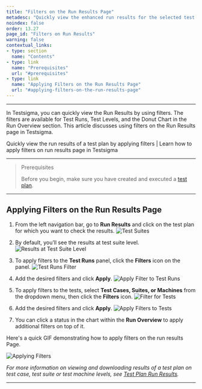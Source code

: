 ```yaml
---
title: "Filters on the Run Results Page"
metadesc: "Quickly view the enhanced run results for the selected test plan by applying filters | Learn how to apply filters on run results page in Testsigma"
noindex: false
order: 13.27
page_id: "Filters on Run Results"
warning: false
contextual_links:
- type: section
  name: "Contents"
- type: link
  name: "Prerequisites"
  url: "#prerequisites"
- type: link
  name: "Applying Filters on the Run Results Page"
  url: "#applying-filters-on-the-run-results-page"
---
```


---

In Testsigma, you can quickly view the Run Results by using filters. The filters are available for Test Runs, Test Levels, and the Donut Chart in the Run Overview section. This article discusses using filters on the Run Results page in Testsigma.

Quickly view the run results of a test plan by applying filters | Learn how to apply filters on run results page in Testsigma

---

> <p id="prerequisites">Prerequisites</p>
>
> Before you begin, make sure you have created and executed a [test plan](https://testsigma.com/docs/test-management/test-plans/overview/).


---

## **Applying Filters on the Run Results Page**

1. From the left navigation bar, go to **Run Results** and click on the test plan for which you want to check the results.
   ![Test Suites](https://s3.amazonaws.com/static-docs.testsigma.com/new_images/projects/applications/Run_Results_Test_Suites.png)

2. By default, you’ll see the results at test suite level. 
   ![Results at Test Suite Level](https://s3.amazonaws.com/static-docs.testsigma.com/new_images/projects/applications/Run_Results_Default_Page.png)

3. To apply filters to the **Test Runs** panel, click the **Filters** icon on the panel.
   ![Test Runs Filter](https://s3.amazonaws.com/static-docs.testsigma.com/new_images/projects/applications/Test_Runs_Filter.png)
 
4. Add the desired filters and click **Apply**.
   ![Apply Filter to Test Runs](https://s3.amazonaws.com/static-docs.testsigma.com/new_images/projects/applications/Apply_Test_Runs_Filter.png)

5. To apply filters to the tests, select **Test Cases, Suites, or Machines** from the dropdown menu, then click the **Filters** icon.
   ![Filter for Tests](https://s3.amazonaws.com/static-docs.testsigma.com/new_images/projects/applications/Tests_Filters_On_Run_Results.png)

6. Add the desired filters and click **Apply**.
   ![Apply Filters to Tests](https://s3.amazonaws.com/static-docs.testsigma.com/new_images/projects/applications/Apply_Filters_To_Tests.png)

7. You can click a status in the chart within the **Run Overview** to apply additional filters on top of it.


Here's a quick GIF demonstrating how to apply filters on the run results Page.

   ![Applying Filters](https://s3.amazonaws.com/static-docs.testsigma.com/new_images/projects/applications/Filters_On_RunResults.gif)

*For more information on viewing and downloading results of a test plan on test case, test suite or test machine levels, see [Test Plan Run Results](https://testsigma.com/docs/reports/runs/drill-down-reports/).*



---